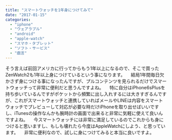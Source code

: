 ```yaml
---
title: "スマートウォッチを1年身につけてみて"
date: "2017-01-15"
categories: 
  - "iphone"
  - "ウェアラブル"
  - "android"
  - "apple-watch"
  - "スマホ・タブレット"
  - "ソフト・サービス"
  - "戯言"
---
```


そう言えば前回アメリカに行ってからもう1年以上になるので、そこで買ったZenWatch2も1年以上身につけているという事になります。 　結局1年間毎日欠かさず身につける事になったんですが、プルコンテンツを見られるだけでスマートウォッチって非常に便利だと思うんですよね。 　特に自分はiPhone6sPlusを持ち歩いているんですがポケットから頻繁に出し入れするには大きすぎるんですが、これがスマートウォッチと連携していればメールやLINEは内容をスマートウォッチでプレビューして対応が必要な時だけiPhoneを取り出せばいいですし、iTunesの操作なんかも腕時計の画面で出来ると非常に気軽に使えて良いんですよね。 　今スマートウォッチには非常に満足しているのでこれからも身につけると思いますし、もしも壊れたら今度はAppleWatchにしよう、と思っています。 　非常に便利なので、試しに身につけてみると本当に良いですよ。
